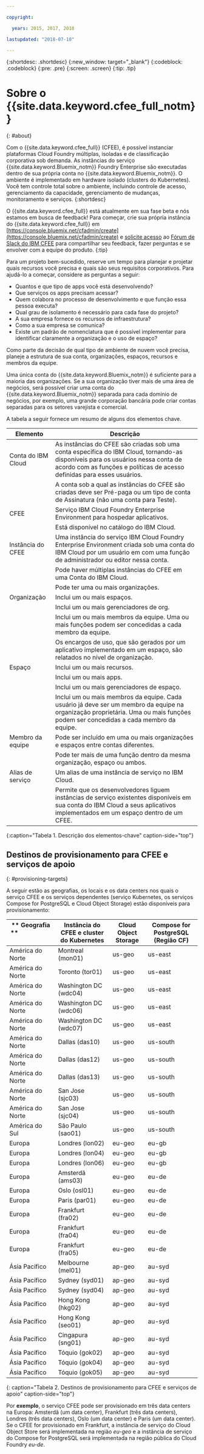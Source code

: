 ```yaml
---

copyright:

  years: 2015, 2017, 2018

lastupdated: "2018-07-10"

---
```


{:shortdesc: .shortdesc}
{:new_window: target="_blank"}
{:codeblock: .codeblock}
{:pre: .pre}
{:screen: .screen}
{:tip: .tip}

# Sobre o {{site.data.keyword.cfee_full_notm}}
{: #about}

Com o {{site.data.keyword.cfee_full}} (CFEE), é possível instanciar plataformas Cloud Foundry múltiplas, isoladas e de classificação corporativa sob demanda. As instâncias do serviço {{site.data.keyword.Bluemix_notm}} Foundry Enterprise são executadas dentro de sua própria conta no {{site.data.keyword.Bluemix_notm}}. O ambiente é implementado em hardware isolado (clusters do Kubernetes). Você tem controle total sobre o ambiente, incluindo controle de acesso, gerenciamento da capacidade, gerenciamento de mudanças, monitoramento e serviços.
{:shortdesc}

O {{site.data.keyword.cfee_full}} está atualmente em sua fase beta e nós estamos em busca de feedback! Para começar, crie sua própria instância do {{site.data.keyword.cfee_full}} em [https://console.bluemix.net/cfadmin/create](https://console.bluemix.net/cfadmin/create) e [solicite acesso](http://ibm.biz/cfee-forum-signup) ao [Fórum de Slack do IBM CFEE](https://ibm-cfee.slack.com) para compartilhar seu feedback, fazer perguntas e se envolver com a equipe do produto.
{:tip}

Para um projeto bem-sucedido, reserve um tempo para planejar e projetar quais recursos você precisa e quais são seus requisitos corporativos. Para ajudá-lo a começar, considere as perguntas a seguir:

* Quantos e que tipo de apps você está desenvolvendo?
* Que serviços os apps precisam acessar?
* Quem colabora no processo de desenvolvimento e que função essa pessoa executa?
* Qual grau de isolamento é necessário para cada fase do projeto?
* A sua empresa fornece os recursos de infraestrutura?
* Como a sua empresa se comunica?
* Existe um padrão de nomenclatura que é possível implementar para identificar claramente a organização e o uso de espaço?

Como parte da decisão de qual tipo de ambiente de nuvem você precisa, planeje a estrutura de sua conta, organizações, espaços, recursos e membros da equipe.

Uma única conta do {{site.data.keyword.Bluemix_notm}} é suficiente para a maioria das organizações. Se a sua organização tiver mais de uma área de negócios, será possível criar uma conta do {{site.data.keyword.Bluemix_notm}} separada para cada domínio de negócios, por exemplo, uma grande corporação bancária pode criar contas separadas para os setores varejista e comercial.

A tabela a seguir fornece um resumo de alguns dos elementos chave.

| Elemento   | Descrição |
|-----------|---------------|
| Conta do IBM Cloud | As instâncias do CFEE são criadas sob uma conta específica do IBM Cloud, tornando-as disponíveis para os usuários nessa conta de acordo com as funções e políticas de acesso definidas para esses usuários. |
|| A conta sob a qual as instâncias do CFEE são criadas deve ser Pré-paga ou um tipo de conta de Assinatura (não uma conta para Teste).  |
| CFEE | Serviço IBM Cloud Foundry Enterprise Environment para hospedar aplicativos. |
|| Está disponível no catálogo do IBM Cloud. |
| Instância do CFEE | Uma instância do serviço IBM Cloud Foundry Enterprise Environment criada sob uma conta do IBM Cloud por um usuário em com uma função de administrador ou editor nessa conta. |
|| Pode haver múltiplas instâncias do CFEE em uma Conta do IBM Cloud. |
|| Pode ter uma ou mais organizações. |
| Organização | Inclui um ou mais espaços. |
|| Inclui um ou mais gerenciadores de org. |
|| Inclui um ou mais membros da equipe. Uma ou mais funções podem ser concedidas a cada membro da equipe. |
|| Os encargos de uso, que são gerados por um aplicativo implementado em um espaço, são relatados no nível de organização. |
| Espaço | Inclui um ou mais recursos. |
|| Inclui um ou mais apps. |
|| Inclui um ou mais gerenciadores de espaço. |
|| Inclui um ou mais membros da equipe. Cada usuário já deve ser um membro da equipe na organização proprietária. Uma ou mais funções podem ser concedidas a cada membro da equipe. |
| Membro da equipe | Pode ser incluído em uma ou mais organizações e espaços entre contas diferentes. |
|| Pode ter mais de uma função dentro da mesma organização, espaço ou ambos. |
| Alias de serviço | Um alias de uma instância de serviço no IBM Cloud. |
|| Permite que os desenvolvedores liguem instâncias de serviço existentes disponíveis em sua conta do IBM Cloud a seus aplicativos implementados em um espaço dentro de um CFEE.|
{:caption="Tabela 1. Descrição dos elementos-chave" caption-side="top"}

## Destinos de provisionamento para CFEE e serviços de apoio
{: #provisioning-targets}

A seguir estão as geografias, os locais e os data centers nos quais o serviço CFEE e os serviços dependentes (serviço Kubernetes, os serviços Compose for PostgreSQL e Cloud Object Storage) estão disponíveis para provisionamento:

|  ** Geografia **  &nbsp; &nbsp; &nbsp; &nbsp; &nbsp; &nbsp; &nbsp; &nbsp; &nbsp; &nbsp; &nbsp; &nbsp; &nbsp; &nbsp; &nbsp; &nbsp; &nbsp; &nbsp; &nbsp; &nbsp; &nbsp;| **Instância do CFEE e cluster do Kubernetes** | **Cloud Object Storage** | **Compose for PostgreSQL (Região CF)** |
|----------------------------------------|-------------------|-------------------|-------------------|
|América do Norte | Montreal (mon01) | us-geo | us-east |
|América do Norte | Toronto (tor01) | us-geo| us-east |
|América do Norte | Washington DC (wdc04) | us-geo | us-east |
|América do Norte | Washington DC (wdc06) | us-geo | us-east | 
|América do Norte | Washington DC (wdc07) | us-geo | us-east |
|América do Norte | Dallas (das10) | us-geo | us-south |
|América do Norte | Dallas (das12) | us-geo | us-south |
|América do Norte | Dallas (das13) | us-geo |us-south |
|América do Norte | San Jose (sjc03) | us-geo | us-south |
|América do Norte | San Jose (sjc04) | us-geo | us-south |
|América do Sul &nbsp; &nbsp;| São Paulo (sao01) |  us-geo | us-south |
|Europa | Londres (lon02) | eu-geo | eu-gb |
|Europa | Londres (lon04) | eu-geo | eu-gb |
|Europa | Londres (lon06) | eu-geo | eu-gb | 
|Europa | Amsterdã (ams03) | eu-geo | eu-de |
|Europa | Oslo (osl01) |eu-geo | eu-de | 
|Europa | Paris (par01) | eu-geo | eu-de |
|Europa | Frankfurt (fra02) | eu-geo | eu-de |
|Europa | Frankfurt (fra04) | eu-geo | eu-de | 
|Europa | Frankfurt (fra05) |  eu-geo | eu-de |
|Ásia Pacífico | Melbourne (mel01) | ap-geo | au-syd |
|Ásia Pacífico | Sydney (syd01) | ap-geo | au-syd |
|Ásia Pacífico | Sydney (syd04) | ap-geo | au-syd | 
|Ásia Pacífico | Hong Kong (hkg02) | ap-geo | au-syd |
|Ásia Pacífico | Hong Kong (seo01) | ap-geo | au-syd |
|Ásia Pacífico | Cingapura (sng01) | ap-geo | au-syd |
|Ásia Pacífico | Tóquio (gok02) | ap-geo | au-syd |
|Ásia Pacífico | Tóquio (gok04) | ap-geo | au-syd |
|Ásia Pacífico | Tóquio (gok05) | ap-geo | au-syd |

{: caption="Tabela 2. Destinos de provisionamento para CFEE e serviços de apoio" caption-side="top"}



Por **exemplo**, o serviço CFEE pode ser provisionado em três data centers na Europa: Amsterdã (um data center), Frankfurt (três data centers), Londres (três data centers), Oslo (um data center) e Paris (um data center). Se o CFEE for provisionado em Frankfurt, a instância de serviço do Cloud Object Store será implementada na região _eu-geo_ e a instância de serviço do Compose for PostgreSQL será implementada na região pública do Cloud Foundry _eu-de_.

